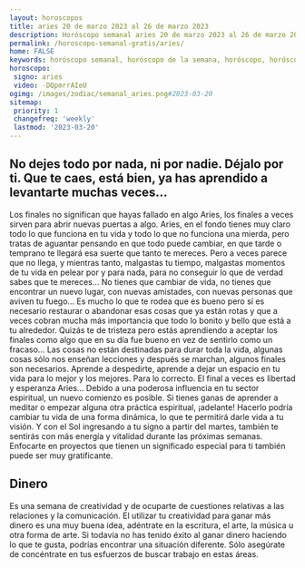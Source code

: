 ```yaml
---
layout: horoscopos
title: aries 20 de marzo 2023 al 26 de marzo 2023 
description: Horóscopo semanal aries 20 de marzo 2023 al 26 de marzo 2023. No dejes todo por nada, ni por nadie. Déjalo por ti. Que te caes, está bien, ya has aprendido a levantarte muchas veces…
permalink: /horoscopo-semanal-gratis/aries/
home: FALSE
keywords: horóscopo semanal, horóscopo de la semana, horóscopo, horóscopo gratis,horóscopos, horóscopo esperanza gracia, horoscopos aries la semana, horóscopos gratis, Tarot, Astrologia, Zodíaco, aries, horoscopo gratis, semanal
horoscopo:
 signo: aries
 video: -DQpmrrAIeU
ogimg: /images/zodiac/semanal_aries.png#2023-03-20
sitemap:
 priority: 1
 changefreq: 'weekly'
 lastmod: '2023-03-20'
---
```




## No dejes todo por nada, ni por nadie. Déjalo por ti. Que te caes, está bien, ya has aprendido a levantarte muchas veces…

Los finales no significan que hayas fallado en algo Aries, los finales a veces sirven para abrir nuevas puertas a algo. Aries, en el fondo tienes muy claro todo lo que funciona en tu vida y todo lo que no funciona una mierda, pero tratas de aguantar pensando en que todo puede cambiar, en que tarde o temprano te llegará esa suerte que tanto te mereces. Pero a veces parece que no llega, y mientras tanto, malgastas tu tiempo, malgastas momentos de tu vida en pelear por y para nada, para no conseguir lo que de verdad sabes que te mereces… No tienes que cambiar de vida, no tienes que encontrar un nuevo lugar, con nuevas amistades, con nuevas personas que aviven tu fuego… Es mucho lo que te rodea que es bueno pero sí es necesario restaurar o abandonar esas cosas que ya están rotas y que a veces cobran mucha más importancia que todo lo bonito y bello que está a tu alrededor. Quizás te de tristeza pero estás aprendiendo a aceptar los finales como algo que en su día fue bueno en vez de sentirlo como un fracaso… Las cosas no están destinadas para durar toda la vida, algunas cosas sólo nos enseñan lecciones y después se marchan, algunos finales son necesarios. Aprende a despedirte, aprende a dejar un espacio en tu vida para lo mejor y los mejores. Para lo correcto. El final a veces es libertad y esperanza Aries…
Debido a una poderosa influencia en tu sector espiritual, un nuevo comienzo es posible. Si tienes ganas de aprender a meditar o empezar alguna otra práctica espiritual, ¡adelante! Hacerlo podría cambiar tu vida de una forma dinámica, lo que te permitirá darle vida a tu visión. Y con el Sol ingresando a tu signo a partir del martes, también te sentirás con más energía y vitalidad durante las próximas semanas. Enfocarte en proyectos que tienen un significado especial para ti también puede ser muy gratificante.

## Dinero

Es una semana de creatividad y de ocuparte de cuestiones relativas a las relaciones y la comunicación. El utilizar tu creatividad para ganar más dinero es una muy buena idea, adéntrate en la escritura, el arte, la música u otra forma de arte. Si todavía no has tenido éxito al ganar dinero haciendo lo que te gusta, podrías encontrar una situación diferente. Sólo asegúrate de concéntrate en tus esfuerzos de buscar trabajo en estas áreas.